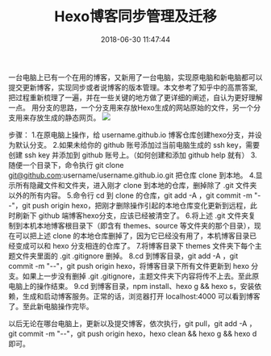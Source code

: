 ﻿---
title: Hexo博客同步管理及迁移 #文章標題
date: 2018-06-30 11:47:44 #文章生成時間
categories: "Technology" #文章分類目錄 可以省略
tags: #文章標籤 可以省略
     - Technology
---
一台电脑上已有一个在用的博客，又新用了一台电脑，实现原电脑和新电脑都可以提交更新博客，实现同步或者说博客的版本管理。本文参考了知乎中的高票答案,把过程重新梳理了一遍，并在一些关键的地方做了更详细的阐述，自认为更好理解一点。
用分支的思路，一个分支用来存放Hexo生成的网站原始的文件，另一个分支用来存放生成的静态网页。
![](https://i.loli.net/2018/06/30/5b36efe300dff.png)

步骤：
1.在原电脑上操作，给 username.github.io 博客仓库创建hexo分支，并设为默认分支。
2.如果未给你的 github 账号添加过当前电脑生成的 ssh key，需要创建 ssh key 并添加到 github 账号上。（如何创建和添加 github help 就有）
3.随便一个目录下，命令执行 git clone git@github.com:username/username.github.io.git 把仓库 clone 到本地。
4.显示所有隐藏文件和文件夹，进入刚才 clone 到本地的仓库，删掉除了 .git 文件夹以外的所有内容。
5.命令行 cd 到 clone 的仓库，git add -A ，git commit -m "--"，git push origin hexo，把刚才删除操作引起的本地仓库变化更新到远程，此时刷新下 github 端博客hexo分支，应该已经被清空了。
6.将上述 .git 文件夹复制到本机本地博客根目录下（即含有 themes、source 等文件夹的那个目录），现在可以把上述 clone 的本地仓库删掉了，因为它已经没有用了，本机博客目录已经变成可以和 hexo 分支相连的仓库了。
7.将博客目录下 themes 文件夹下每个主题文件夹里面的 .git .gitignore 删掉。
8.cd 到博客目录，git add -A ，git commit -m "--"，git push origin hexo，将博客目录下所有文件更新到 hexo 分支。如果上一步没有删掉 .git .gitignore，主题文件夹下内容将传不上去。至此原电脑上的操作结束。
9.cd 到博客目录，npm install、hexo g && hexo s，安装依赖，生成和启动博客服务。正常的话，浏览器打开 localhost:4000 可以看到博客了。至此新电脑操作完毕。

以后无论在哪台电脑上，更新以及提交博客，依次执行，git pull，git add -A ，git commit -m "--"，git push origin hexo，hexo clean && hexo g && hexo d 即可。